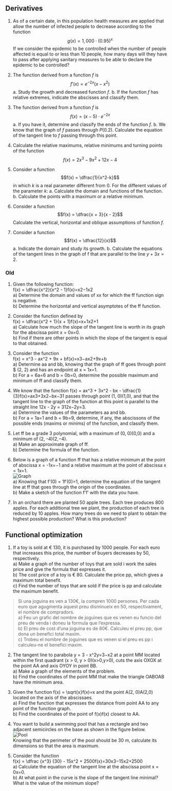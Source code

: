 ## Derivatives

1. As of a certain date, in this population health measures are applied that allow the number of infected people to decrease according to the function
$$g(x) = 1,000 \cdot (0.95)^x$$
If we consider the epidemic to be controlled when the number of people affected is equal to or less than 10 people, how many days will they have to pass after applying sanitary measures to be able to declare the epidemic to be controlled?

3. The function derived from a function $f$ is
$$f'(x) = e^{-2x}(x - x^2)$$
a. Study the growth and decreased function $f$.
b. If the function $f$ has relative extremes, indicate the abscisses and classify them.

4. The function derived from a function $f$ is
$$f(x) = (x - 5) \cdot e^{-2x}$$
a. If you have it, determine and classify the ends of the function $f$.
b. We know that the graph of $f$ passes through $P(0.2)$. Calculate the equation of the tangent line to $f$ passing through this point.

5. Calculate the relative maximums, relative minimums and turning points of the function
$$f(x) = 2x^3 - 9x^2 + 12x - 4$$

6. Consider a function
$$f(x) = \dfrac{1}{x^2-k}$$
in which $k$ is a real parameter different from 0. For the different values of the parameter $k$:
a. Calculate the domain and functions of the function.
b. Calculate the points with a maximum or a relative minimum.

7. Consider a function
$$f(x) = \dfrac{x + 3}{x - 2}$$
Calculate the vertical, horizontal and oblique assumptions of function $f$.

8. Consider a function
$$f(x) = \dfrac{12}{x}$$
a. Indicate the domain and study its growth.
b. Calculate the equations of the tangent lines in the graph of f that are parallel to the line $y + 3x = 2$.


### Old
1.  Given the following function:  
    f(x) = \dfrac{x^2}{x^2 - 1}f(x)=x2−1x2​  
    a) Determine the domain and values of  xx  for which the  ff  function sign is negative.  
    b) Determine the horizontal and vertical asymptotes of the  ff  function.
    
2.  Consider the function defined by  
    f(x) = \dfrac{x^2 + 1}{x + 1}f(x)=x+1x2+1​  
    a) Calculate how much the slope of the tangent line is worth in its graph for the abscissa point  x = 0x=0.  
    b) Find if there are other points in which the slope of the tangent is equal to that obtained.
    
3.  Consider the function  
    f(x) = x^3 - ax^2 + 9x + bf(x)=x3−ax2+9x+b  
    a) Determine  aa  and  bb, knowing that the graph of  ff  goes through point $ (2, 2) and has an endpoint at  x = 1x=1.  
    b) For  a = 6a=6  and  b = 0b=0, determine the possible maximum and minimum of  ff  and classify them.

1.  We know that the function  f(x) = ax^3 + 3x^2 - bx - \dfrac{1}{3}f(x)=ax3+3x2−bx−31​  passes through point  (1, 0)(1,0), and that the tangent line to the graph of the function at this point is parallel to the straight line  12x - 2y = 312x−2y=3.  
    a) Determine the values of the parameters  aa  and  bb.  
    b) For  a = 1a=1  and  b = 9b=9, determine, if any, the abscissons of the possible ends (maxims or minims) of the function, and classify them.
    
2.  Let  ff  be a grade 3 polynomial, with a maximum of  (0, 0)(0,0)  and a minimum of  (2, -4)(2,−4).  
    a) Make an approximate graph of  ff.  
    b) Determine the formula of the function.
    
3.  Below is a graph of a function  ff  that has a relative minimum at the point of abscissa  x = -1x=−1  and a relative maximum at the point of abscissa  x = 1x=1.  
    ![Graph](graph.svg)  
    a) Knowing that  f&#x27;(0) = 1f′(0)=1, determine the equation of the tangent line at  ff  that goes through the origin of the coordinates.  
    b) Make a sketch of the function  f&#x27;f′  with the data you have.
    
4.  In an orchard there are planted 50 apple trees. Each tree produces 800 apples. For each additional tree we plant, the production of each tree is reduced by 10 apples. How many trees do we need to plant to obtain the highest possible production? What is this production?
    

## Functional optimization

1.  If a toy is sold at € 130, it is purchased by 1000 people. For each euro that increases this price, the number of buyers decreases by 50, respectively.  
    a) Make a graph of the number of toys that are sold i work the sales price and give the formula that expresses it.  
    b) The cost price of a toy is € 80. Calculate the price  pp, which gives a maximum total benefit.  
    c) Find the number of toys that are sold if the price is  pp  and calculate the maximum benefit.

> Si una joguina es ven a 130€, la compren 1000 persones. Per cada euro que agugmenta aquest preu disminueix en 50, respectivament, el nombre de compradors.  
> a) Feu un grafic del nombre de joguines que es venen eu funcio del preu de venda i doneu la formula que l’expressa.  
> b) El preu de cost d’una joguina es de 80€. Calculeu el preu  pp, que dona un benefici total maxim.  
> c) Trobeu el nombre de joguines que es venen si el preu es  pp  i calculeu-ne el benefici maxim.

2.  The tangent line to parabola  y = 3 - x^2y=3−x2  at a point  MM  located within the first quadrant  (x &gt; 0, y &gt; 0)(x>0,y>0), cuts the axis  OXOX  at the point  AA  and axis  OYOY  in point  BB.  
    a) Make a graph of the elements of the problem.  
    b) Find the coordinates of the point  MM  that make the triangle  OABOAB  have the minimum area.
    
3.  Given the function  f(x) = \sqrt{x}f(x)=x​  and the point  A(2, 0)A(2,0)  located on the axis of the abscissaes.  
    a) Find the function that expresses the distance from point  AA  to any point of the function graph.  
    b) Find the coordinates of the point of  f(x)f(x)  closest to  AA.
    
4.  You want to build a swimming pool that has a rectangle and two adjacent semicircles on the base as shown in the figure below.  
    ![Pool](pool.svg)  
    Knowing that the perimeter of the pool should be 30 m, calculate its dimensions so that the area is maximum.
    
5.  Consider the function  
    f(x) = \dfrac {x^3} {30} - 15x^2 + 2500f(x)=30x3​−15x2+2500  
    a) Calculate the equation of the tangent line at the abscissa point  x = 0x=0.  
    b) At what point in the curve is the slope of the tangent line minimal? What is the value of the minimum slope?
<!--stackedit_data:
eyJoaXN0b3J5IjpbNzYzMTIxMDEwLC0yNjI5MzI5NF19
-->